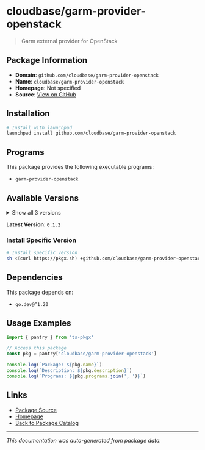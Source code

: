 # cloudbase/garm-provider-openstack

> Garm external provider for OpenStack

## Package Information

- **Domain**: `github.com/cloudbase/garm-provider-openstack`
- **Name**: `cloudbase/garm-provider-openstack`
- **Homepage**: Not specified
- **Source**: [View on GitHub](https://github.com/pkgxdev/pantry/tree/main/projects/github.com/cloudbase/garm-provider-openstack/package.yml)

## Installation

```bash
# Install with launchpad
launchpad install github.com/cloudbase/garm-provider-openstack
```

## Programs

This package provides the following executable programs:

- `garm-provider-openstack`

## Available Versions

<details>
<summary>Show all 3 versions</summary>

- `0.1.2`, `0.1.1`, `0.1.0`

</details>

**Latest Version**: `0.1.2`

### Install Specific Version

```bash
# Install specific version
sh <(curl https://pkgx.sh) +github.com/cloudbase/garm-provider-openstack@0.1.2 -- $SHELL -i
```

## Dependencies

This package depends on:

- `go.dev@^1.20`

## Usage Examples

```typescript
import { pantry } from 'ts-pkgx'

// Access this package
const pkg = pantry['cloudbase/garm-provider-openstack']

console.log(`Package: ${pkg.name}`)
console.log(`Description: ${pkg.description}`)
console.log(`Programs: ${pkg.programs.join(', ')}`)
```

## Links

- [Package Source](https://github.com/pkgxdev/pantry/tree/main/projects/github.com/cloudbase/garm-provider-openstack/package.yml)
- [Homepage](#)
- [Back to Package Catalog](../../../package-catalog.md)

---

*This documentation was auto-generated from package data.*
